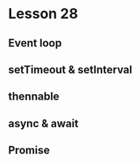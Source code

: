 # Lesson 28

## Event loop

## setTimeout & setInterval

## thennable

## async & await

## Promise
